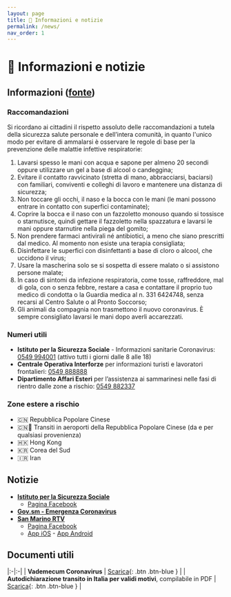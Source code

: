 ```yaml
---
layout: page
title: 📰 Informazioni e notizie
permalink: /news/
nav_order: 1
---
```


# 📰 Informazioni e notizie

## Informazioni ([fonte][iss-coronavirus])


### Raccomandazioni
Si ricordano ai cittadini il rispetto assoluto delle raccomandazioni a tutela della sicurezza salute personale e dell’intera comunità, in quanto l'unico modo per evitare di ammalarsi è osservare le regole di base per la prevenzione delle malattie infettive respiratorie:
1. Lavarsi spesso le mani con acqua e sapone per almeno 20 secondi oppure utilizzare un gel a base di alcool o candeggina;
2. Evitare il contatto ravvicinato (stretta di mano, abbracciarsi, baciarsi) con familiari, conviventi e colleghi di lavoro e mantenere una distanza di sicurezza;
3. Non toccare gli occhi, il naso e la bocca con le mani (le mani possono entrare in contatto con superfici contaminate);
4. Coprire la bocca e il naso con un fazzoletto monouso quando si tossisce o starnutisce, quindi gettare il fazzoletto nella spazzatura e lavarsi le mani oppure starnutire nella piega del gomito;
5. Non prendere farmaci antivirali né antibiotici, a meno che siano prescritti dal medico. Al momento non esiste una terapia consigliata;
6. Disinfettare le superfici con disinfettanti a base di cloro o alcool, che uccidono il virus;
7. Usare la mascherina solo se si sospetta di essere malato o si assistono persone malate;
8. In caso di sintomi da infezione respiratoria, come tosse, raffreddore, mal di gola, con o senza febbre, restare a casa e contattare il proprio tuo medico di condotta o la Guardia medica al n. 331 6424748, senza recarsi al Centro Salute o al Pronto Soccorso;
9. Gli animali da compagnia non trasmettono il nuovo coronavirus. È sempre consigliato lavarsi le mani dopo averli accarezzati.

### Numeri utili 

- **Istituto per la Sicurezza Sociale** - Informazioni sanitarie Coronavirus: [0549 994001][tel-iss] (attivo tutti i giorni dalle 8 alle 18)
- **Centrale Operativa Interforze** per informazioni turisti e lavoratori frontalieri: [0549 888888][tel-coi]
- **Dipartimento Affari Esteri** per l’assistenza ai sammarinesi nelle fasi di rientro dalle zone a rischio: [0549 882337][tel-dae]

### Zone estere a rischio

- 🇨🇳 Repubblica Popolare Cinese
- 🇨🇳🛫 Transiti in aeroporti della Repubblica Popolare Cinese (da e per qualsiasi provenienza)
- 🇭🇰 Hong Kong
- 🇰🇷 Corea del Sud
- 🇮🇷 Iran
 

## Notizie

- [**Istituto per la Sicurezza Sociale**][iss-coronavirus]
    - [Pagina Facebook][iss-fb]
- [**Gov.sm - Emergenza Coronavirus**][govsm]
- [**San Marino RTV**][smrtv]
    - [Pagina Facebook][smrtv-fb]
    - [App iOS][smrtv-ios] - [App Android][smrtv-android]

## Documenti utili

|:-|:-|
| **Vademecum Coronavirus** | [Scarica][vademecum]{: .btn .btn-blue } |
| **Autodichiarazione transito in Italia per validi motivi**, compilabile in PDF | [Scarica][autodichiarazione]{: .btn .btn-blue } | 

[tel-iss]: tel:00390549994001
[tel-coi]: tel:00390549888888
[tel-dae]: tel:00390549882337
[govsm]: https://www.gov.sm/topics/Argomenti/Emergenza-CoronaVirus.html
[autodichiarazione]: /docs/Moduloautodichiarazione.pdf
[vademecum]: http://www.sanita.sm/on-line/home/archivio-comunicati/documento2115553.html
[iss-coronavirus]: http://www.iss.sm/on-line/home/artCataggiornamenti-coronavirus.49004093.1.20.1.html
[smrtv]: https://www.sanmarinortv.sm
[iss-fb]: https://www.facebook.com/ISSRSM/
[smrtv-fb]: https://www.facebook.com/SanMarinoRTV/
[smrtv-ios]: https://itunes.apple.com/it/app/san-marino-rtv/id960678442?mt=8
[smrtv-android]: https://play.google.com/store/apps/details?id=sm.smtvsanmarino.tv